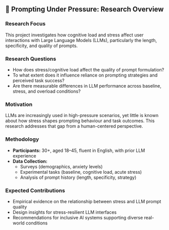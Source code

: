 ## 🧠 Prompting Under Pressure: Research Overview

### Research Focus
This project investigates how cognitive load and stress affect user interactions with Large Language Models (LLMs), particularly the length, specificity, and quality of prompts.

### Research Questions
- How does stress/cognitive load affect the quality of prompt formulation?
- To what extent does it influence reliance on prompting strategies and perceived task success?
- Are there measurable differences in LLM performance across baseline, stress, and overload conditions?

### Motivation
LLMs are increasingly used in high-pressure scenarios, yet little is known about how stress shapes prompting behaviour and task outcomes. This research addresses that gap from a human-centered perspective.

### Methodology
- **Participants:** 30+, aged 18–45, fluent in English, with prior LLM experience
- **Data Collection:**
  - Surveys (demographics, anxiety levels)
  - Experimental tasks (baseline, cognitive load, acute stress)
  - Analysis of prompt history (length, specificity, strategy)

### Expected Contributions
- Empirical evidence on the relationship between stress and LLM prompt quality
- Design insights for stress-resilient LLM interfaces
- Recommendations for inclusive AI systems supporting diverse real-world conditions